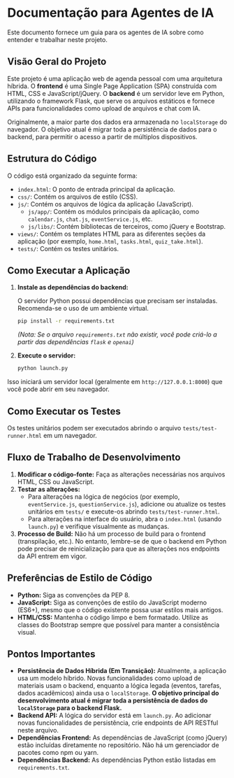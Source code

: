 # Documentação para Agentes de IA

Este documento fornece um guia para os agentes de IA sobre como entender e trabalhar neste projeto.

## Visão Geral do Projeto

Este projeto é uma aplicação web de agenda pessoal com uma arquitetura híbrida. O **frontend** é uma Single Page Application (SPA) construída com HTML, CSS e JavaScript/jQuery. O **backend** é um servidor leve em Python, utilizando o framework Flask, que serve os arquivos estáticos e fornece APIs para funcionalidades como upload de arquivos e chat com IA.

Originalmente, a maior parte dos dados era armazenada no `localStorage` do navegador. O objetivo atual é migrar toda a persistência de dados para o backend, para permitir o acesso a partir de múltiplos dispositivos.

## Estrutura do Código

O código está organizado da seguinte forma:

*   `index.html`: O ponto de entrada principal da aplicação.
*   `css/`: Contém os arquivos de estilo (CSS).
*   `js/`: Contém os arquivos de lógica da aplicação (JavaScript).
    *   `js/app/`: Contém os módulos principais da aplicação, como `calendar.js`, `chat.js`, `eventService.js`, etc.
    *   `js/libs/`: Contém bibliotecas de terceiros, como jQuery e Bootstrap.
*   `views/`: Contém os templates HTML para as diferentes seções da aplicação (por exemplo, `home.html`, `tasks.html`, `quiz_take.html`).
*   `tests/`: Contém os testes unitários.

## Como Executar a Aplicação

1.  **Instale as dependências do backend:**

    O servidor Python possui dependências que precisam ser instaladas. Recomenda-se o uso de um ambiente virtual.

    ```bash
    pip install -r requirements.txt
    ```
    *(Nota: Se o arquivo `requirements.txt` não existir, você pode criá-lo a partir das dependências `flask` e `openai`)*

2.  **Execute o servidor:**

    ```bash
    python launch.py
    ```

Isso iniciará um servidor local (geralmente em `http://127.0.0.1:8000`) que você pode abrir em seu navegador.

## Como Executar os Testes

Os testes unitários podem ser executados abrindo o arquivo `tests/test-runner.html` em um navegador.

## Fluxo de Trabalho de Desenvolvimento

1.  **Modificar o código-fonte:** Faça as alterações necessárias nos arquivos HTML, CSS ou JavaScript.
2.  **Testar as alterações:**
    *   Para alterações na lógica de negócios (por exemplo, `eventService.js`, `questionService.js`), adicione ou atualize os testes unitários em `tests/` e execute-os abrindo `tests/test-runner.html`.
    *   Para alterações na interface do usuário, abra o `index.html` (usando `launch.py`) e verifique visualmente as mudanças.
3.  **Processo de Build:** Não há um processo de build para o frontend (transpilação, etc.). No entanto, lembre-se de que o backend em Python pode precisar de reinicialização para que as alterações nos endpoints da API entrem em vigor.

## Preferências de Estilo de Código

*   **Python:** Siga as convenções da PEP 8.
*   **JavaScript:** Siga as convenções de estilo do JavaScript moderno (ES6+), mesmo que o código existente possa usar estilos mais antigos.
*   **HTML/CSS:** Mantenha o código limpo e bem formatado. Utilize as classes do Bootstrap sempre que possível para manter a consistência visual.

## Pontos Importantes

*   **Persistência de Dados Híbrida (Em Transição):** Atualmente, a aplicação usa um modelo híbrido. Novas funcionalidades como upload de materiais usam o backend, enquanto a lógica legada (eventos, tarefas, dados acadêmicos) ainda usa o `localStorage`. **O objetivo principal do desenvolvimento atual é migrar toda a persistência de dados do `localStorage` para o backend Flask.**
*   **Backend API:** A lógica do servidor está em `launch.py`. Ao adicionar novas funcionalidades de persistência, crie endpoints de API RESTful neste arquivo.
*   **Dependências Frontend:** As dependências de JavaScript (como jQuery) estão incluídas diretamente no repositório. Não há um gerenciador de pacotes como npm ou yarn.
*   **Dependências Backend:** As dependências Python estão listadas em `requirements.txt`.
